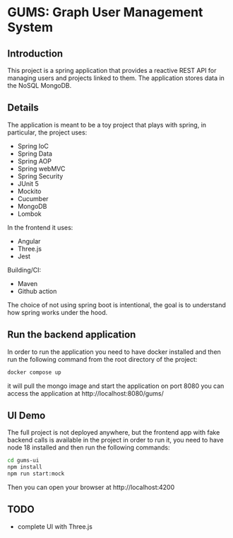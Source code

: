# GUMS: Graph User Management System

## Introduction
This project is a spring application that provides a reactive REST API for managing users and projects linked to them.
The application stores data in the NoSQL MongoDB.

## Details
The application is meant to be a toy project that plays with spring, in particular, the project uses:
- Spring IoC
- Spring Data
- Spring AOP
- Spring webMVC
- Spring Security
- JUnit 5
- Mockito
- Cucumber
- MongoDB
- Lombok

In the frontend it uses:
- Angular
- Three.js
- Jest

Building/CI:
- Maven
- Github action

The choice of not using spring boot is intentional, the goal is to understand how spring works under the hood.

## Run the backend application
In order to run the application you need to have docker installed and then run the following command
from the root directory of the project:
```bash
docker compose up
```
it will pull the mongo image and start the application on port 8080 you can access the application at 
http://localhost:8080/gums/

## UI Demo
The full project is not deployed anywhere, 
but the frontend app with fake backend calls is available in the project
in order to run it, you need to have node 18 installed and then run the following commands:
```bash
cd gums-ui
npm install
npm run start:mock
```
Then you can open your browser at http://localhost:4200

## TODO
- complete UI with Three.js